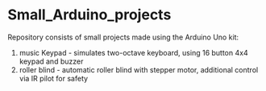# Small_Arduino_projects
Repository consists of small projects made using the Arduino Uno kit:

1. music Keypad - simulates two-octave keyboard, using 16 button 4x4 keypad and buzzer
2. roller blind - automatic roller blind with stepper motor, additional control via IR pilot for safety